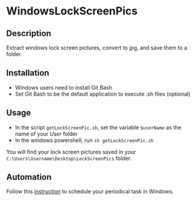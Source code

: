 # WindowsLockScreenPics
## Description
Extract windows lock screen pictures, convert to jpg, and save them to a folder.

## Installation
- Windows users need to install Git Bash
- Set Git Bash to be the default application to execute .sh files (optional)

## Usage
- In the script `getLockScreenPic.sh`, set the variable `$userName` as the name of your *User* folder
- In the windows powershell, run `sh getLockScreenPic.sh`

You will find your lock screen pictures saved in your `C:\Users\Username\Desktop\LockScreenPics` folder.

## Automation
Follow this [instruction](https://www.windowscentral.com/how-create-automated-tasks-windows-11) to schedule your periodical task in Windows.
